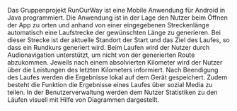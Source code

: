 Das Gruppenprojekt RunOurWay ist eine Mobile Anwendung für Android in Java programmiert. 
Die Anwendung ist in der Lage den Nutzer beim Öffnen der App zu orten und anhand von einer eingegebenen Streckenlänge automatisch eine Laufstrecke der gewünschten Länge zu generieren. Bei dieser Strecke ist der aktuelle Standort der Start und das Ziel des Laufes, so dass ein Rundkurs generiert wird.
Beim Laufen wird der Nutzer durch Audionavigation unterstützt, um nicht von der generierten Route abzukommen.
Jeweils nach einem absolvierten Kilometer wird der Nutzer über die Leistungen des letzten Kilometers informiert. 
Nach Beendigung des Laufes werden die Ergebnisse lokal auf dem Gerät gespeichert.
Zudem besteht die Funktion die Ergebnisse eines Laufes über sozial Media zu teilen.
In der Benutzerverwaltung werden dem Nutzer Statistiken zu den Läufen visuell mit Hilfe von Diagrammen dargestellt. 

